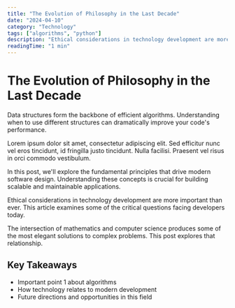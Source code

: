 ```yaml
---
title: "The Evolution of Philosophy in the Last Decade"
date: "2024-04-10"
category: "Technology"
tags: ["algorithms", "python"]
description: "Ethical considerations in technology development are more important than ever. This article examines some of the critica..."
readingTime: "1 min"
---
```


# The Evolution of Philosophy in the Last Decade

Data structures form the backbone of efficient algorithms. Understanding when to use different structures can dramatically improve your code's performance.

Lorem ipsum dolor sit amet, consectetur adipiscing elit. Sed efficitur nunc vel eros tincidunt, id fringilla justo tincidunt. Nulla facilisi. Praesent vel risus in orci commodo vestibulum.

In this post, we'll explore the fundamental principles that drive modern software design. Understanding these concepts is crucial for building scalable and maintainable applications.

Ethical considerations in technology development are more important than ever. This article examines some of the critical questions facing developers today.

The intersection of mathematics and computer science produces some of the most elegant solutions to complex problems. This post explores that relationship.

## Key Takeaways

- Important point 1 about algorithms
- How technology relates to modern development
- Future directions and opportunities in this field
